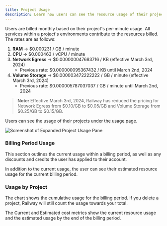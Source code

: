 ```yaml
---
title: Project Usage
description: Learn how users can see the resource usage of their projects.
---
```


Users are billed monthly based on their project's per-minute usage. All services within a project's environments contribute to the resources billed. The rates are as follows:

1. **RAM** → $0.000231 / GB / minute
2. **CPU** → $0.000463 / vCPU / minute
3. **Network Egress** → $0.000000047683716 / KB (effective March 3rd, 2024)
   - Previous rate: $0.000000095367432 / KB until March 2nd, 2024
4. **Volume Storage** → $0.000003472222222 / GB / minute (effective March 3rd, 2024)
   - Previous rate: $0.000005787037037 / GB / minute until March 2nd, 2024

> **Note:** Effective March 3rd, 2024, Railway has reduced the pricing for Network Egress from $0.10/GB to $0.05/GB and Volume Storage from $0.25/GB to $0.15/GB.

Users can see the usage of their projects under <a href="https://railway.com/account/usage" target="_blank">the usage page</a>.

<Image src="https://res.cloudinary.com/railway/image/upload/v1631917786/docs/project-usage_gd43fq.png"
alt="Screenshot of Expanded Project Usage Pane"
layout="intrinsic"
width={491} height={286} quality={80} />

### Billing Period Usage

This section outlines the current usage within a billing period, as well as any discounts and credits the user has applied to their account.

In addition to the current usage, the user can see their estimated resource usage for the current billing period.

### Usage by Project

The chart shows the cumulative usage for the billing period. If you delete a project, Railway will still count the usage towards your total.

The Current and Estimated cost metrics show the current resource usage and the estimated usage by the end of the billing period.
